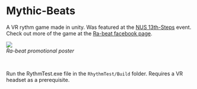 # Mythic-Beats
A VR rythm game made in unity. Was featured at the [NUS 13th-Steps](http://isteps.comp.nus.edu.sg/event/13th-steps/module/CS4350/project/4) event. Check out more of the game at the [Ra-beat facebook page](https://m.facebook.com/rabeatVR/).


![](https://i.gyazo.com/45c4f7e87e91e2d3167f48ccb580a06a.png)</br>
*Ra-beat promotional poster*

</br>

Run the RythmTest.exe file in the `RhythmTest/Build` folder. Requires a VR headset as a prerequisite. 